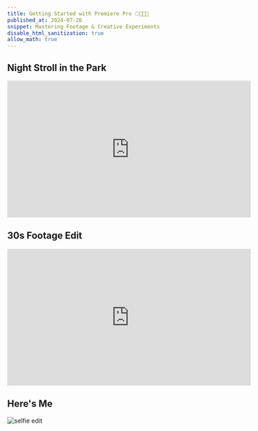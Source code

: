 ```yaml
---
title: Getting Started with Premiere Pro 🌕💫🌳🌻
published_at: 2024-07-26
snippet: Mastering Footage & Creative Experiments
disable_html_sanitization: true
allow_math: true
---
```


## Night Stroll in the Park
<iframe width="560" height="315" src="https://www.youtube.com/embed/1QqKl5ybR-A?si=7cVbkTxenuQyVVne" title="YouTube video player" frameborder="0" allow="accelerometer; autoplay; clipboard-write; encrypted-media; gyroscope; picture-in-picture; web-share" referrerpolicy="strict-origin-when-cross-origin" allowfullscreen></iframe>

## 30s Footage Edit
<iframe width="560" height="315" src="https://www.youtube.com/embed/ImqxJWa_aks?si=UTgpCdA2Pdars9Re" title="YouTube video player" frameborder="0" allow="accelerometer; autoplay; clipboard-write; encrypted-media; gyroscope; picture-in-picture; web-share" referrerpolicy="strict-origin-when-cross-origin" allowfullscreen></iframe>

## Here's Me
![selfie edit](selfie.jpeg)